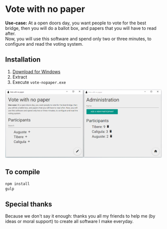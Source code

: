# Vote with no paper

__Use-case:__ 
At a open doors day, you want people to vote for the best bridge, then you will do a ballot box, and papers that you will have to read after.  
Now, you will use this software and spend only two or three minutes, to configure and read the voting system.

## Installation

1. [Download for Windows](https://raw.githubusercontent.com/cedced19/vote-nopaper/master/dist/Windows.zip)
2. Extract
3. Execute `vote-nopaper.exe`

![Demo](demo.png)

## To compile

```
npm install
gulp
```

## Special thanks

Because we don't say it enough: thanks you all my friends to help me (by ideas or moral support) to create all software I make everyday.